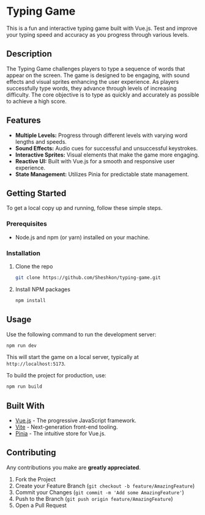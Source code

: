 # Typing Game

This is a fun and interactive typing game built with Vue.js. Test and improve your typing speed and accuracy as you progress through various levels.

## Description

The Typing Game challenges players to type a sequence of words that appear on the screen. The game is designed to be engaging, with sound effects and visual sprites enhancing the user experience. As players successfully type words, they advance through levels of increasing difficulty. The core objective is to type as quickly and accurately as possible to achieve a high score.

## Features

*   **Multiple Levels:** Progress through different levels with varying word lengths and speeds.
*   **Sound Effects:** Audio cues for successful and unsuccessful keystrokes.
*   **Interactive Sprites:** Visual elements that make the game more engaging.
*   **Reactive UI:** Built with Vue.js for a smooth and responsive user experience.
*   **State Management:** Utilizes Pinia for predictable state management.

## Getting Started

To get a local copy up and running, follow these simple steps.

### Prerequisites

*   Node.js and npm (or yarn) installed on your machine.

### Installation

1.  Clone the repo
    ```sh
    git clone https://github.com/Sheshkon/typing-game.git
    ```
2.  Install NPM packages
    ```sh
    npm install
    ```

## Usage

Use the following command to run the development server:

```sh
npm run dev
```

This will start the game on a local server, typically at `http://localhost:5173`.

To build the project for production, use:
```sh
npm run build
```

## Built With

*   [Vue.js](https://vuejs.org/) - The progressive JavaScript framework.
*   [Vite](https://vitejs.dev/) - Next-generation front-end tooling.
*   [Pinia](https://pinia.vuejs.org/) - The intuitive store for Vue.js.

## Contributing

Any contributions you make are **greatly appreciated**.

1.  Fork the Project
2.  Create your Feature Branch (`git checkout -b feature/AmazingFeature`)
3.  Commit your Changes (`git commit -m 'Add some AmazingFeature'`)
4.  Push to the Branch (`git push origin feature/AmazingFeature`)
5.  Open a Pull Request
